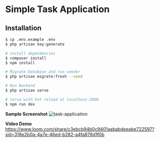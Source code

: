 # Simple Task Application

## Installation

```bash
$ cp .env.example .env
$ php artisan key:generate

# install dependencies
$ composer install
$ npm install

# Migrate Database and run seeder
$ php artisan migrate:fresh --seed

# Run Backend
$ php artisan serve

# serve with hot reload at localhost:3000
$ npm run dev


```


**Sample Screenshot**
![task-application](https://github.com/markishere16/task-application/assets/63138664/2d2d188c-8837-4819-919e-4910e721a12b)

**Video Demo**
https://www.loom.com/share/c3ebcb94b0c9401aababdeeabe722597?sid=318e2b0a-4a7e-46ed-b282-a4fa878d1f0b


